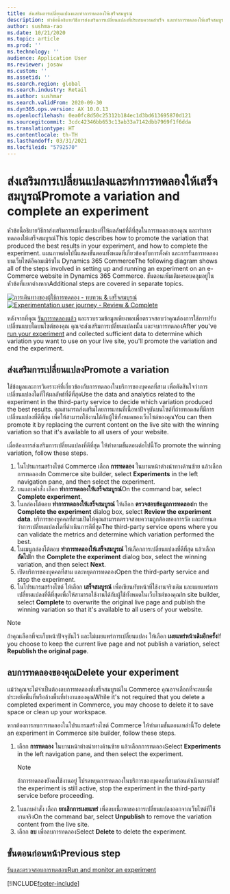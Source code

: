 ```yaml
---
title: ส่งเสริมการเปลี่ยนแปลงและทำการทดลองให้เสร็จสมบูรณ์
description: หัวข้อนี้อธิบายวิธีการส่งเสริมการเปลี่ยนแปลงที่ประสบความสำเร็จ และทำการทดลองให้เสร็จสมบูรณ์ใน Dynamics 365 Commerce
author: sushma-rao
ms.date: 10/21/2020
ms.topic: article
ms.prod: ''
ms.technology: ''
audience: Application User
ms.reviewer: josaw
ms.custom: ''
ms.assetid: ''
ms.search.region: global
ms.search.industry: Retail
ms.author: sushmar
ms.search.validFrom: 2020-09-30
ms.dyn365.ops.version: AX 10.0.13
ms.openlocfilehash: 0ea0fc8d50c25312b184ec1d3bd613695870d121
ms.sourcegitcommit: 3cdc42346bb653c13ab33a7142dbb7969f1f6dda
ms.translationtype: HT
ms.contentlocale: th-TH
ms.lasthandoff: 03/31/2021
ms.locfileid: "5792570"
---
```

# <a name="promote-a-variation-and-complete-an-experiment"></a><span data-ttu-id="87b52-103">ส่งเสริมการเปลี่ยนแปลงและทำการทดลองให้เสร็จสมบูรณ์</span><span class="sxs-lookup"><span data-stu-id="87b52-103">Promote a variation and complete an experiment</span></span>

<span data-ttu-id="87b52-104">หัวข้อนี้อธิบายวิธีกาส่งเสริมการเปลี่ยนแปลงที่ให้ผลลัพธ์ที่ดีที่สุดในการทดลองของคุณ และทำการทดลองให้เสร็จสมบูรณ์</span><span class="sxs-lookup"><span data-stu-id="87b52-104">This topic describes how to promote the variation that produced the best results in your experiment, and how to complete the experiment.</span></span> <span data-ttu-id="87b52-105">แผนภาพต่อไปนี้แสดงขั้นตอนทั้งหมดที่เกี่ยวข้องกับการตั้งค่า และการรันการทดลองบนเว็บไซต์อีคอมเมิร์ซใน Dynamics 365 Commerce</span><span class="sxs-lookup"><span data-stu-id="87b52-105">The following diagram shows all of the steps involved in setting up and running an experiment on an e-Commerce website in Dynamics 365 Commerce.</span></span> <span data-ttu-id="87b52-106">ขั้นตอนเพิ่มเติมครอบคลุมอยู่ในหัวข้อที่แยกต่างหาก</span><span class="sxs-lookup"><span data-stu-id="87b52-106">Additional steps are covered in separate topics.</span></span>

<span data-ttu-id="87b52-107">[ ![การเดินทางของผู้ใช้การทดลอง - ทบทวน & เสร็จสมบูรณ์](./media/experimentation_review_complete.svg) ](./media/experimentation_review_complete.svg#lightbox)</span><span class="sxs-lookup"><span data-stu-id="87b52-107">[ ![Experimentation user journey - Review & Complete](./media/experimentation_review_complete.svg) ](./media/experimentation_review_complete.svg#lightbox)</span></span>

<span data-ttu-id="87b52-108">หลังจากที่คุณ [รันการทดลองแล้ว](experimentation-run-monitor.md) และรวบรวมข้อมูลเพียงพอเพื่อตรวจสอบว่าคุณต้องการใช้การปรับเปลี่ยนแบบใดบนไซต์ของคุณ คุณจะส่งเสริมการเปลี่ยนแปลงนั้น และจบการทดลอง</span><span class="sxs-lookup"><span data-stu-id="87b52-108">After you've [run your experiment](experimentation-run-monitor.md) and collected sufficient data to determine which variation you want to use on your live site, you'll promote the variation and end the experiment.</span></span>

## <a name="promote-a-variation"></a><span data-ttu-id="87b52-109">ส่งเสริมการเปลี่ยนแปลง</span><span class="sxs-lookup"><span data-stu-id="87b52-109">Promote a variation</span></span>
<span data-ttu-id="87b52-110">ใช้ข้อมูลและการวิเคราะห์ที่เกี่ยวข้องกับการทดลองในบริการของบุคคลที่สาม เพื่อตัดสินใจว่าการเปลี่ยนแปลงใดที่ให้ผลลัพธ์ที่ดีที่สุด</span><span class="sxs-lookup"><span data-stu-id="87b52-110">Use the data and analytics related to the experiment in the third-party service to decide which variation produced the best results.</span></span> <span data-ttu-id="87b52-111">คุณสามารถส่งเสริมโดยการแทนที่เนื้อหาปัจจุบันบนไซต์ที่ถ่ายทอดสดที่มีการเปลี่ยนแปลงที่ดีที่สุด เพื่อให้สามารถใช้งานได้กับผู้ใช้ทั้งหมดของเว็บไซต์ของคุณ</span><span class="sxs-lookup"><span data-stu-id="87b52-111">You can then promote it by replacing the current content on the live site with the winning variation so that it's available to all users of your website.</span></span>

<span data-ttu-id="87b52-112">เมื่อต้องการส่งเสริมการเปลี่ยนแปลงที่ดีที่สุด ให้ทำตามขั้นตอนต่อไปนี้</span><span class="sxs-lookup"><span data-stu-id="87b52-112">To promote the winning variation, follow these steps.</span></span> 

1. <span data-ttu-id="87b52-113">ในโปรแกรมสร้างไซต์ Commerce เลือก **การทดลอง** ในบานหน้าต่างนำทางด้านซ้าย แล้วเลือกการทดลอง</span><span class="sxs-lookup"><span data-stu-id="87b52-113">In Commerce site builder, select **Experiments** in the left navigation pane, and then select the experiment.</span></span>
1. <span data-ttu-id="87b52-114">บนแถบคำสั่ง เลือก **ทำการทดลองให้เสร็จสมบูรณ์**</span><span class="sxs-lookup"><span data-stu-id="87b52-114">On the command bar, select **Complete experiment**.</span></span>
1. <span data-ttu-id="87b52-115">ในกล่องโต้ตอบ **ทำการทดลองให้เสร็จสมบูรณ์** ให้เลือก **ตรวจสอบข้อมูลการทดลอง**</span><span class="sxs-lookup"><span data-stu-id="87b52-115">In the **Complete the experiment** dialog box, select **Review the experiment data**.</span></span> <span data-ttu-id="87b52-116">บริการของบุคคลที่สามเปิดให้คุณสามารถตรวจสอบความถูกต้องของการวัด และกำหนดว่าการเปลี่ยนแปลงใดที่ดำเนินการดีที่สุด</span><span class="sxs-lookup"><span data-stu-id="87b52-116">The third-party service opens where you can validate the metrics and determine which variation performed the best.</span></span>
1. <span data-ttu-id="87b52-117">ในเมนูกล่องโต้ตอบ **ทำการทดลองให้เสร็จสมบูรณ์** ให้เลือกการเปลี่ยนแปลงที่ดีที่สุด แล้วเลือก **ถัดไป**</span><span class="sxs-lookup"><span data-stu-id="87b52-117">In the **Complete the experiment** dialog box, select the winning variation, and then select **Next**.</span></span>
1. <span data-ttu-id="87b52-118">เปิดบริการของบุคคลที่สาม และหยุดการทดลอง</span><span class="sxs-lookup"><span data-stu-id="87b52-118">Open the third-party service and stop the experiment.</span></span>
1. <span data-ttu-id="87b52-119">ในโปรแกรมสร้างไซต์ ให้เลือก **เสร็จสมบูรณ์** เพื่อเขียนทับหน้าที่ใช้งานจริงเดิม และเผยแพร่การเปลี่ยนแปลงที่ดีที่สุดเพื่อให้สามารถใช้งานได้กับผู้ใช้ทั้งหมดในเว็บไซต์ของคุณ</span><span class="sxs-lookup"><span data-stu-id="87b52-119">In site builder, select **Complete** to overwrite the original live page and publish the winning variation so that it's available to all users of your website.</span></span> 

> [!NOTE]
> <span data-ttu-id="87b52-120">ถ้าคุณเลือกที่จะเก็บหน้าปัจจุบันไว้ และไม่เผยแพร่การเปลี่ยนแปลง ให้เลือก **เผยแพร่หน้าเดิมอีกครั้ง**</span><span class="sxs-lookup"><span data-stu-id="87b52-120">If you choose to keep the current live page and not publish a variation, select **Republish the original page**.</span></span>

## <a name="delete-your-experiment"></a><span data-ttu-id="87b52-121">ลบการทดลองของคุณ</span><span class="sxs-lookup"><span data-stu-id="87b52-121">Delete your experiment</span></span>
<span data-ttu-id="87b52-122">แม้ว่าคุณจะไม่จำเป็นต้องลบการทดลองที่เสร็จสมบูรณ์ใน Commerce คุณอาจเลือกที่จะลบเพื่อประหยัดพื้นที่หรือล้างพื้นที่ทำงานของคุณ</span><span class="sxs-lookup"><span data-stu-id="87b52-122">While it's not required that you delete a completed experiment in Commerce, you may choose to delete it to save space or clean up your workspace.</span></span> 

<span data-ttu-id="87b52-123">หากต้องการลบการทดลองในโปรแกรมสร้างไซต์ Commerce ให้ทำตามขั้นตอนเหล่านี้</span><span class="sxs-lookup"><span data-stu-id="87b52-123">To delete an experiment in Commerce site builder, follow these steps.</span></span>

1. <span data-ttu-id="87b52-124">เลือก **การทดลอง** ในบานหน้าต่างนำทางด้านซ้าย แล้วเลือกการทดลอง</span><span class="sxs-lookup"><span data-stu-id="87b52-124">Select **Experiments** in the left navigation pane, and then select the experiment.</span></span> 
    > [!NOTE]
    > <span data-ttu-id="87b52-125">ถ้าการทดลองยังคงใช้งานอยู่ โปรดหยุดการทดลองในบริการของบุคคลที่สามก่อนดำเนินการต่อ</span><span class="sxs-lookup"><span data-stu-id="87b52-125">If the experiment is still active, stop the experiment in the third-party service before proceeding.</span></span>
1. <span data-ttu-id="87b52-126">ในแถบคำสั่ง เลือก **ยกเลิกการเผยแพร่**  เพื่อลบเนื้อหาของการเปลี่ยนแปลงออกจากเว็บไซต์ที่ใช้งานจริง</span><span class="sxs-lookup"><span data-stu-id="87b52-126">On the command bar, select **Unpublish**  to remove the variation content from the live site.</span></span>
1. <span data-ttu-id="87b52-127">เลือก **ลบ** เพื่อลบการทดลอง</span><span class="sxs-lookup"><span data-stu-id="87b52-127">Select **Delete** to delete the experiment.</span></span>

## <a name="previous-step"></a><span data-ttu-id="87b52-128">ขั้นตอนก่อนหน้า</span><span class="sxs-lookup"><span data-stu-id="87b52-128">Previous step</span></span>
[<span data-ttu-id="87b52-129">รันและตรวจสอบการทดสอบ</span><span class="sxs-lookup"><span data-stu-id="87b52-129">Run and monitor an experiment</span></span>](experimentation-run-monitor.md)


[!INCLUDE[footer-include](../includes/footer-banner.md)]